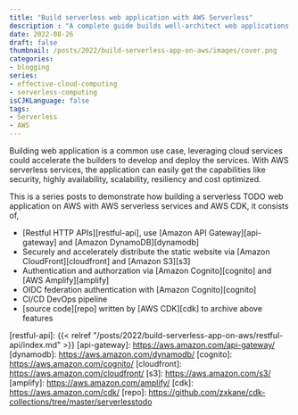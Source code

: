 ```yaml
---
title: "Build serverless web application with AWS Serverless"
description : "A complete guide builds well-architect web applications with AWS serverless"
date: 2022-08-26
draft: false
thumbnail: /posts/2022/build-serverless-app-on-aws/images/cover.png
categories:
- blogging
series:
- effective-cloud-computing
- serverless-computing
isCJKLanguage: false
tags:
- Serverless
- AWS
---
```


Building web application is a common use case, leveraging cloud services could accelerate
the builders to develop and deploy the services. With AWS serverless services, 
the application can easily get the capabilities like security, highly availability, 
scalability, resiliency and cost optimized.

<!--more-->

This is a series posts to demonstrate how building a serverless TODO web application on AWS with 
AWS serverless services and AWS CDK, it consists of,

- [Restful HTTP APIs][restful-api], use [Amazon API Gateway][api-gateway] and [Amazon DynamoDB][dynamodb]
- Securely and accelerately distribute the static website via [Amazon CloudFront][cloudfront] and [Amazon S3][s3]
- Authentication and authorzation via [Amazon Cognito][cognito] and [AWS Amplify][amplify]
- OIDC federation authentication with [Amazon Cognito][cognito]
- CI/CD DevOps pipeline
- [source code][repo] written by [AWS CDK][cdk] to archive above features

[restful-api]: {{< relref "/posts/2022/build-serverless-app-on-aws/restful-api/index.md" >}}
[api-gateway]: https://aws.amazon.com/api-gateway/
[dynamodb]: https://aws.amazon.com/dynamodb/
[cognito]: https://aws.amazon.com/cognito/
[cloudfront]: https://aws.amazon.com/cloudfront/
[s3]: https://aws.amazon.com/s3/
[amplify]: https://aws.amazon.com/amplify/
[cdk]: https://aws.amazon.com/cdk/
[repo]: https://github.com/zxkane/cdk-collections/tree/master/serverlesstodo